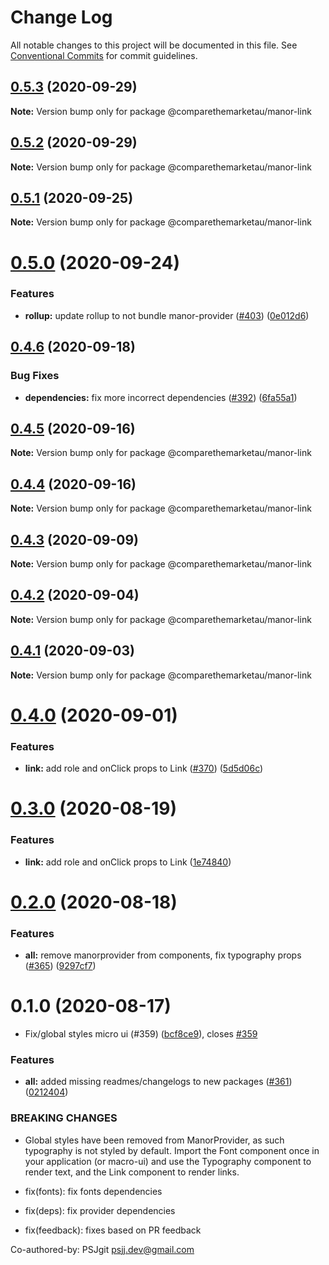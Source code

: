 # Change Log

All notable changes to this project will be documented in this file.
See [Conventional Commits](https://conventionalcommits.org) for commit guidelines.

## [0.5.3](https://github.com/comparethemarketau/manor-react/compare/@comparethemarketau/manor-link@0.5.2...@comparethemarketau/manor-link@0.5.3) (2020-09-29)

**Note:** Version bump only for package @comparethemarketau/manor-link





## [0.5.2](https://github.com/comparethemarketau/manor-react/compare/@comparethemarketau/manor-link@0.5.1...@comparethemarketau/manor-link@0.5.2) (2020-09-29)

**Note:** Version bump only for package @comparethemarketau/manor-link





## [0.5.1](https://github.com/comparethemarketau/manor-react/compare/@comparethemarketau/manor-link@0.5.0...@comparethemarketau/manor-link@0.5.1) (2020-09-25)

**Note:** Version bump only for package @comparethemarketau/manor-link





# [0.5.0](https://github.com/comparethemarketau/manor-react/compare/@comparethemarketau/manor-link@0.4.6...@comparethemarketau/manor-link@0.5.0) (2020-09-24)


### Features

* **rollup:** update rollup to not bundle manor-provider ([#403](https://github.com/comparethemarketau/manor-react/issues/403)) ([0e012d6](https://github.com/comparethemarketau/manor-react/commit/0e012d6fbadcf0ec99857c22e148cacd6265b60a))





## [0.4.6](https://github.com/comparethemarketau/manor-react/compare/@comparethemarketau/manor-link@0.4.5...@comparethemarketau/manor-link@0.4.6) (2020-09-18)


### Bug Fixes

* **dependencies:** fix more incorrect dependencies ([#392](https://github.com/comparethemarketau/manor-react/issues/392)) ([6fa55a1](https://github.com/comparethemarketau/manor-react/commit/6fa55a11ba89125ccfe61385d9776e4185bff6f3))





## [0.4.5](https://github.com/comparethemarketau/manor-react/compare/@comparethemarketau/manor-link@0.4.4...@comparethemarketau/manor-link@0.4.5) (2020-09-16)

**Note:** Version bump only for package @comparethemarketau/manor-link





## [0.4.4](https://github.com/comparethemarketau/manor-react/compare/@comparethemarketau/manor-link@0.4.3...@comparethemarketau/manor-link@0.4.4) (2020-09-16)

**Note:** Version bump only for package @comparethemarketau/manor-link





## [0.4.3](https://github.com/comparethemarketau/manor-react/compare/@comparethemarketau/manor-link@0.4.2...@comparethemarketau/manor-link@0.4.3) (2020-09-09)

**Note:** Version bump only for package @comparethemarketau/manor-link





## [0.4.2](https://github.com/comparethemarketau/manor-react/compare/@comparethemarketau/manor-link@0.4.1...@comparethemarketau/manor-link@0.4.2) (2020-09-04)

**Note:** Version bump only for package @comparethemarketau/manor-link





## [0.4.1](https://github.com/comparethemarketau/manor-react/compare/@comparethemarketau/manor-link@0.4.0...@comparethemarketau/manor-link@0.4.1) (2020-09-03)

**Note:** Version bump only for package @comparethemarketau/manor-link





# [0.4.0](https://github.com/comparethemarketau/manor-react/compare/@comparethemarketau/manor-link@0.2.0...@comparethemarketau/manor-link@0.4.0) (2020-09-01)


### Features

* **link:** add role and onClick props to Link ([#370](https://github.com/comparethemarketau/manor-react/issues/370)) ([5d5d06c](https://github.com/comparethemarketau/manor-react/commit/5d5d06c94ac878cf1b0e6e642ceef0dd1bcbcd3b))





# [0.3.0](https://github.com/comparethemarketau/manor-react/compare/@comparethemarketau/manor-link@0.2.0...@comparethemarketau/manor-link@0.3.0) (2020-08-19)


### Features

* **link:** add role and onClick props to Link ([1e74840](https://github.com/comparethemarketau/manor-react/commit/1e74840485d79393afe0775d604797eb50e7590f))





# [0.2.0](https://github.com/comparethemarketau/manor-react/compare/@comparethemarketau/manor-link@0.1.0...@comparethemarketau/manor-link@0.2.0) (2020-08-18)


### Features

* **all:** remove manorprovider from components, fix typography props ([#365](https://github.com/comparethemarketau/manor-react/issues/365)) ([9297cf7](https://github.com/comparethemarketau/manor-react/commit/9297cf72e8a7fe8762ec0dadf07d026aa88cbb44))





# 0.1.0 (2020-08-17)


* Fix/global styles micro ui (#359) ([bcf8ce9](https://github.com/comparethemarketau/manor-react/commit/bcf8ce92ba170a51113a4022728da22f47a6a768)), closes [#359](https://github.com/comparethemarketau/manor-react/issues/359)


### Features

* **all:** added missing readmes/changelogs to new packages ([#361](https://github.com/comparethemarketau/manor-react/issues/361)) ([0212404](https://github.com/comparethemarketau/manor-react/commit/021240449d7b766ea078e3f0c6bae5cfae763c54))


### BREAKING CHANGES

* Global styles have been removed from ManorProvider, as such typography is not
styled by default. Import the Font component once in your application (or macro-ui) and use the
Typography component to render text, and the Link component to render links.

* fix(fonts): fix fonts dependencies

* fix(deps): fix provider dependencies

* fix(feedback): fixes based on PR feedback

Co-authored-by: PSJgit <psjj.dev@gmail.com>
